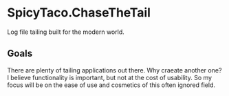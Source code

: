 SpicyTaco.ChaseTheTail
======================

Log file tailing built for the modern world.

## Goals

There are plenty of tailing applications out there. Why craeate another one? I believe functionality is important, but not at the cost of usability. So my focus will be on the ease of use and cosmetics of this often ignored field.
